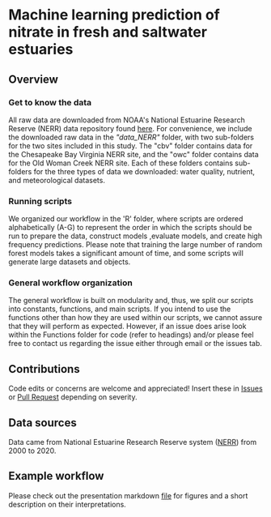 # Machine learning prediction of nitrate in fresh and saltwater estuaries

## Overview

### Get to know the data

All raw data are downloaded from NOAA's National Estuarine Research Reserve (NERR) data repository found [here](https://cdmo.baruch.sc.edu/). For convenience, we include the downloaded raw data in the _"data_NERR"_ folder, with two sub-folders for the two sites included in this study. The "cbv" folder contains data for the Chesapeake Bay Virginia NERR site, and the "owc" folder contains data for the Old Woman Creek NERR site. Each of these folders contains sub-folders for the three types of data we downloaded: water quality, nutrient, and meteorological datasets.

### Running scripts

We organized our workflow in the 'R' folder, where scripts are ordered alphabetically (A-G) to represent the order in which the scripts should be run to prepare the data, construct models ,evaluate models, and create high frequency predictions. Please note that training the large number of random forest models takes a significant amount of time, and some scripts will generate large datasets and objects.

### General workflow organization

The general workflow is built on modularity and, thus, we split our scripts into constants, functions, and main scripts. If you intend to use the functions other than how they are used within our scripts, we cannot assure that they will perform as expected. However, if an issue does arise look within the Functions folder for code (refer to headings) and/or please feel free to contact us regarding the issue either through email or the issues tab.

## Contributions

Code edits or concerns are welcome and appreciated! Insert these in [Issues](https://github.com/COMPASS-DOE/bgc_synthesis/issues) or [Pull Request](https://github.com/COMPASS-DOE/bgc_synthesis/projects) depending on severity.

## Data sources

Data came from National Estuarine Research Reserve system ([NERR](https://cdmo.baruch.sc.edu/)) from 2000 to 2020.

## Example workflow

Please check out the presentation markdown [file](https://github.com/COMPASS-DOE/bgc_synthesis/blob/main/presentation.Rmd) for figures and a short description on their interpretations. 
